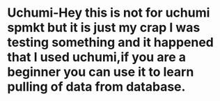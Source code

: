 # Uchumi-Hey this is not for uchumi spmkt but it is just my crap I was testing something and it happened that I used uchumi,if you are a beginner you can use it to learn pulling of data from database.
